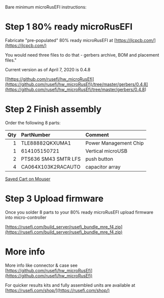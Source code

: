 Bare minimum microRusEFI instructions:

# Step 1 80% ready microRusEFI

Fabricate "pre-populated" 80% ready microRusEFI at [https://jlcpcb.com/](https://jlcpcb.com/)

You would need three files to do that - gerbers archive, BOM and placement files."

Current version as of April 7, 2020 is 0.4.8

[[https://github.com/rusefi/hw_microRusEfi](https://github.com/rusefi/hw_microRusEfi)/tree/master/gerbers/0.4.8](<https://github.com/rusefi/hw_microRusEfi/tree/master/gerbers/0.4.8>)

# Step 2 Finish assembly

Order the following 8 parts:

| Qty | PartNumber | Comment   |
| ----------:|:--------  |:---------------------------------------------------- |
| 1  | TLE88882QKXUMA1     | Power Management Chip  |
| 1  | 614105150721     | Vertical microUSB  |
| 2  |   PTS636 SM43 SMTR LFS   | push button  |
| 4  | CA064X103K2RACAUTO     | capacitor array  |

[Saved Cart on Mouser](https://www.mouser.com/ProjectManager/ProjectDetail.aspx?AccessID=dacd727e05)

# Step 3 Upload firmware

Once you solder 8 parts to your 80% ready microRusEFI upload firmware into micro-controller

[https://rusefi.com/build_server/rusefi_bundle_mre_f4.zip](https://rusefi.com/build_server/rusefi_bundle_mre_f4.zip)

# More info

More info like connector & case see [https://github.com/rusefi/hw_microRusEfi](https://github.com/rusefi/hw_microRusEfi)

For quicker results kits and fully assembled units are available at [https://rusefi.com/shop/](https://rusefi.com/shop/)
